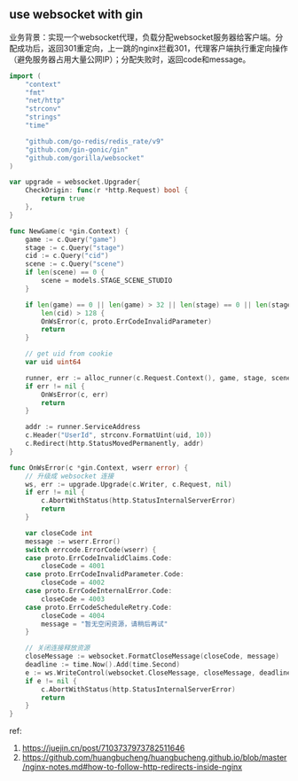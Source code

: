 ## use websocket with gin
业务背景：实现一个websocket代理，负载分配websocket服务器给客户端。分配成功后，返回301重定向，上一跳的nginx拦截301，代理客户端执行重定向操作（避免服务器占用大量公网IP）；分配失败时，返回code和message。


```go
import (
	"context"
	"fmt"
	"net/http"
	"strconv"
	"strings"
	"time"

	"github.com/go-redis/redis_rate/v9"
	"github.com/gin-gonic/gin"
	"github.com/gorilla/websocket"
)

var upgrade = websocket.Upgrader{
	CheckOrigin: func(r *http.Request) bool {
		return true
	},
}

func NewGame(c *gin.Context) {
	game := c.Query("game")
	stage := c.Query("stage")
	cid := c.Query("cid")
	scene := c.Query("scene")
	if len(scene) == 0 {
		scene = models.STAGE_SCENE_STUDIO
	}

	if len(game) == 0 || len(game) > 32 || len(stage) == 0 || len(stage) > 128 ||
		len(cid) > 128 {
		OnWsError(c, proto.ErrCodeInvalidParameter)
		return
	}

	// get uid from cookie
	var uid uint64

	runner, err := alloc_runner(c.Request.Context(), game, stage, scene, cid, uid)
	if err != nil {
		OnWsError(c, err)
		return
	}

	addr := runner.ServiceAddress
	c.Header("UserId", strconv.FormatUint(uid, 10))
	c.Redirect(http.StatusMovedPermanently, addr)
}

func OnWsError(c *gin.Context, wserr error) {
	// 升级成 websocket 连接
	ws, err := upgrade.Upgrade(c.Writer, c.Request, nil)
	if err != nil {
		c.AbortWithStatus(http.StatusInternalServerError)
		return
	}

	var closeCode int
	message := wserr.Error()
	switch errcode.ErrorCode(wserr) {
	case proto.ErrCodeInvalidClaims.Code:
		closeCode = 4001
	case proto.ErrCodeInvalidParameter.Code:
		closeCode = 4002
	case proto.ErrCodeInternalError.Code:
		closeCode = 4003
	case proto.ErrCodeScheduleRetry.Code:
		closeCode = 4004
		message = "暂无空闲资源，请稍后再试"
	}

	// 关闭连接释放资源
	closeMessage := websocket.FormatCloseMessage(closeCode, message)
	deadline := time.Now().Add(time.Second)
	e := ws.WriteControl(websocket.CloseMessage, closeMessage, deadline)
	if e != nil {
		c.AbortWithStatus(http.StatusInternalServerError)
		return
	}
}
```

ref: 
1. https://juejin.cn/post/7103737973782511646
2. https://github.com/huangbucheng/huangbucheng.github.io/blob/master/nginx-notes.md#how-to-follow-http-redirects-inside-nginx

